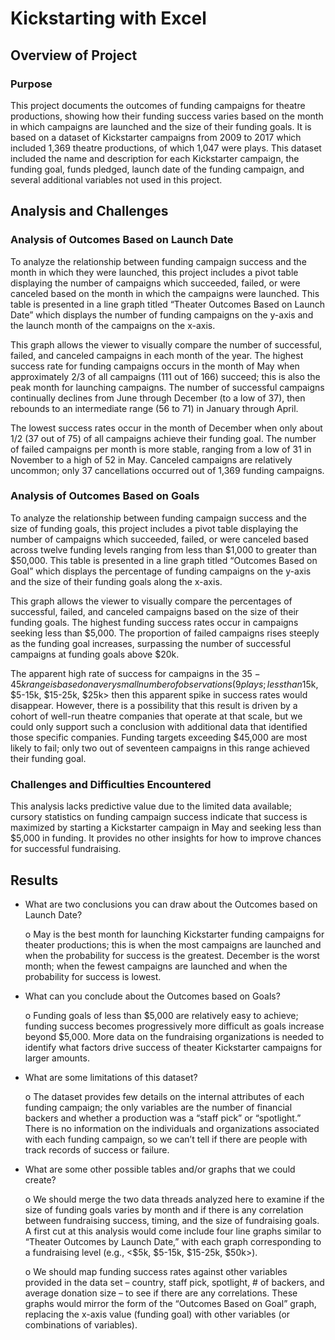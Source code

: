 # Kickstarting with Excel

## Overview of Project

### Purpose

This project documents the outcomes of funding campaigns for theatre productions, showing how their funding success varies based on the month in which campaigns are launched and the size of their funding goals. It is based on a dataset of Kickstarter campaigns from 2009 to 2017 which included 1,369 theatre productions, of which 1,047 were plays. This dataset included the name and description for each Kickstarter campaign, the funding goal, funds pledged, launch date of the funding campaign, and several additional variables not used in this project.

## Analysis and Challenges

### Analysis of Outcomes Based on Launch Date

To analyze the relationship between funding campaign success and the month in which they were launched, this project includes a pivot table displaying the number of campaigns which succeeded, failed, or were canceled based on the month in which the campaigns were launched. This table is presented in a line graph titled “Theater Outcomes Based on Launch Date” which displays the number of funding campaigns on the y-axis and the launch month of the campaigns on the x-axis. 

This graph allows the viewer to visually compare the number of successful, failed, and canceled campaigns in each month of the year. The highest success rate for funding campaigns occurs in the month of May when approximately 2/3 of all campaigns (111 out of 166) succeed; this is also the peak month for launching campaigns. The number of successful campaigns continually declines from June through December (to a low of 37), then rebounds to an intermediate range (56 to 71) in January through April.

The lowest success rates occur in the month of December when only about 1/2 (37 out of 75) of all campaigns achieve their funding goal. The number of failed campaigns per month is more stable, ranging from a low of 31 in November to a high of 52 in May. Canceled campaigns are relatively uncommon; only 37 cancellations occurred out of 1,369 funding campaigns.

### Analysis of Outcomes Based on Goals

To analyze the relationship between funding campaign success and the size of funding goals, this project includes a pivot table displaying the number of campaigns which succeeded, failed, or were canceled based across twelve funding levels ranging from less than $1,000 to greater than $50,000. This table is presented in a line graph titled “Outcomes Based on Goal” which displays the percentage of funding campaigns on the y-axis and the size of their funding goals along the x-axis. 

This graph allows the viewer to visually compare the percentages of successful, failed, and canceled campaigns based on the size of their funding goals. The highest funding success rates occur in campaigns seeking less than $5,000. The proportion of failed campaigns rises steeply as the funding goal increases, surpassing the number of successful campaigns at funding goals above $20k. 

The apparent high rate of success for campaigns in the $35-45k range is based on a very small number of observations (9 plays; less than 1% of the dataset) and could simply be an outlier. If the funding ranges in the table were broadened (e.g., <$5k, $5-15k, $15-25k, $25k> then this apparent spike in success rates would disappear. However, there is a possibility that this result is driven by a cohort of well-run theatre companies that operate at that scale, but we could only support such a conclusion with additional data that identified those specific companies. Funding targets exceeding $45,000 are most likely to fail; only two out of seventeen campaigns in this range achieved their funding goal.

### Challenges and Difficulties Encountered

This analysis lacks predictive value due to the limited data available; cursory statistics on funding campaign success indicate that success is maximized by starting a Kickstarter campaign in May and seeking less than $5,000 in funding. It provides no other insights for how to improve chances for successful fundraising. 

## Results

- What are two conclusions you can draw about the Outcomes based on Launch Date?

  o	May is the best month for launching Kickstarter funding campaigns for theater productions; this is when the most campaigns are launched and when the probability for success is the greatest. December is the worst month; when the fewest campaigns are launched and when the probability for success is lowest.

- What can you conclude about the Outcomes based on Goals?

  o	Funding goals of less than $5,000 are relatively easy to achieve; funding success becomes progressively more difficult as goals increase beyond $5,000. More data on the fundraising organizations is needed to identify what factors drive success of theater Kickstarter campaigns for larger amounts.

- What are some limitations of this dataset?

  o	The dataset provides few details on the internal attributes of each funding campaign; the only variables are the number of financial backers and whether a production was a “staff pick” or “spotlight.” There is no information on the individuals and organizations associated with each funding campaign, so we can’t tell if there are people with track records of success or failure. 

- What are some other possible tables and/or graphs that we could create?

  o	We should merge the two data threads analyzed here to examine if the size of funding goals varies by month and if there is any correlation between fundraising success, timing, and the size of fundraising goals. A first cut at this analysis would come include four line graphs similar to “Theater Outcomes by Launch Date,” with each graph corresponding to a fundraising level (e.g., <$5k, $5-15k, $15-25k, $50k>).

  o	We should map funding success rates against other variables provided in the data set – country, staff pick, spotlight, # of backers, and average donation size – to see if there are any correlations. These graphs would mirror the form of the “Outcomes Based on Goal” graph, replacing the x-axis value (funding goal) with other variables (or combinations of variables).
